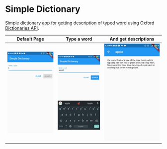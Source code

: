 # Simple Dictionary

Simple dictionary app for getting description of typed word using [Oxford Dictionaries API](https://developer.oxforddictionaries.com).


| Default Page | Type a word | And get descriptions |
|-------------|-------------|-------------|
| ![Screenshot_1](screenshots/photo_2020-03-18_20-30-20.jpg) | ![Screenshot_2](screenshots/photo_2020-03-18_20-30-21.jpg) | ![Screenshot_3](screenshots/photo_2020-03-18_20-30-22.jpg) |

